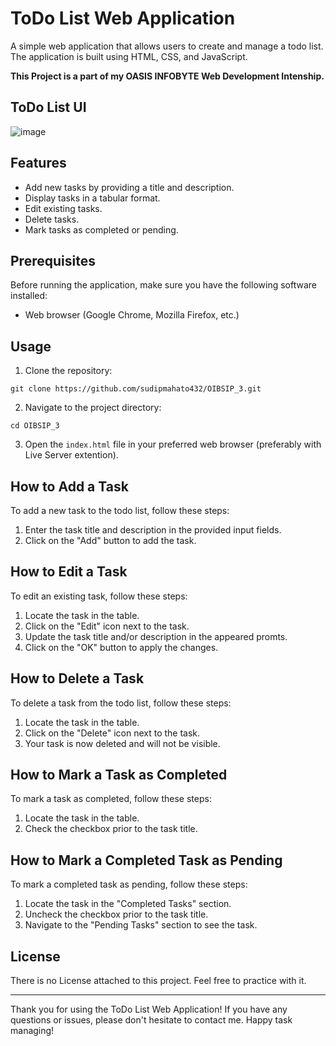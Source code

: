 # ToDo List Web Application

A simple web application that allows users to create and manage a todo list. The application is built using HTML, CSS, and JavaScript.


__This Project is a part of my OASIS INFOBYTE Web Development Intenship.__


## **ToDo List UI**

![image](https://github.com/sudipmahato432/OIBSIP_3/assets/80632874/e848f1d9-a220-45ae-ad84-20379af85efd)


## Features

- Add new tasks by providing a title and description.
- Display tasks in a tabular format.
- Edit existing tasks.
- Delete tasks.
- Mark tasks as completed or pending.

## Prerequisites

Before running the application, make sure you have the following software installed:

- Web browser (Google Chrome, Mozilla Firefox, etc.)

## Usage

1. Clone the repository:
```Git Command
git clone https://github.com/sudipmahato432/OIBSIP_3.git
```
2. Navigate to the project directory:
```Git Command
cd OIBSIP_3
```
3. Open the `index.html` file in your preferred web browser (preferably with Live Server extention).

## How to Add a Task

To add a new task to the todo list, follow these steps:

1. Enter the task title and description in the provided input fields.
2. Click on the "Add" button to add the task.

## How to Edit a Task

To edit an existing task, follow these steps:

1. Locate the task in the table.
2. Click on the "Edit" icon next to the task.
3. Update the task title and/or description in the appeared promts.
4. Click on the "OK" button to apply the changes.

## How to Delete a Task

To delete a task from the todo list, follow these steps:

1. Locate the task in the table.
2. Click on the "Delete" icon next to the task.
3. Your task is now deleted and will not be visible.

## How to Mark a Task as Completed

To mark a task as completed, follow these steps:

1. Locate the task in the table.
2. Check the checkbox prior to the task title.

## How to Mark a Completed Task as Pending

To mark a completed task as pending, follow these steps:

1. Locate the task in the "Completed Tasks" section.
2. Uncheck the checkbox prior to the task title.
3. Navigate to the "Pending Tasks" section to see the task.

## License

There is no License attached to this project. Feel free to practice with it.

---

Thank you for using the ToDo List Web Application! If you have any questions or issues, please don't hesitate to contact me. Happy task managing!


